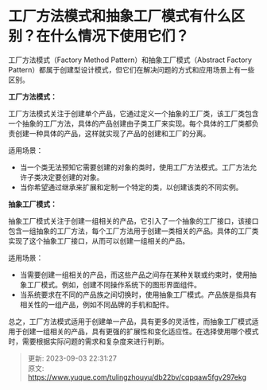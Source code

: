 # 工厂方法模式和抽象工厂模式有什么区别？在什么情况下使用它们？

工厂方法模式（Factory Method Pattern）和抽象工厂模式（Abstract Factory Pattern）都属于创建型设计模式，但它们在解决问题的方式和应用场景上有一些区别。



**工厂方法模式：**



工厂方法模式关注于创建单个产品，它通过定义一个抽象的工厂类，该工厂类包含一个抽象的工厂方法，具体的产品创建由子类工厂来实现。每个具体的工厂类都负责创建一种具体的产品，这样就实现了产品的创建和工厂的分离。



适用场景：



+ 当一个类无法预知它需要创建的对象的类时，使用工厂方法模式。工厂方法允许子类决定要创建的对象。
+ 当你希望通过继承来扩展和定制一个特定的类，以创建该类的不同实例。



**抽象工厂模式：**



抽象工厂模式关注于创建一组相关的产品，它引入了一个抽象的工厂接口，该接口包含一组抽象的工厂方法，每个工厂方法用于创建一类相关的产品。具体的工厂类实现了这个抽象工厂接口，从而可以创建一组相关的产品。



适用场景：



+ 当需要创建一组相关的产品，而这些产品之间存在某种关联或约束时，使用抽象工厂模式。例如，创建不同操作系统下的图形界面组件。
+ 当系统要求在不同的产品族之间切换时，使用抽象工厂模式。产品族是指具有相关性的一组产品，例如不同品牌的手机和配件。



总之，工厂方法模式适用于创建单一产品，具有更多的灵活性，而抽象工厂模式适用于创建一组相关的产品，具有更强的扩展性和变化适应性。在选择使用哪个模式时，需要根据实际问题的需求和复杂度来进行判断。



> 更新: 2023-09-03 22:31:27  
> 原文: <https://www.yuque.com/tulingzhouyu/db22bv/cqpqaw5fgv297ekg>